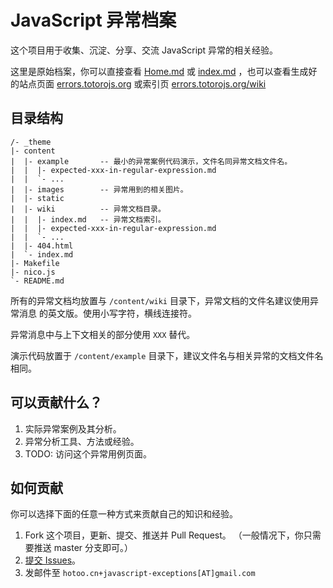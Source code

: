 
# JavaScript 异常档案

这个项目用于收集、沉淀、分享、交流 JavaScript 异常的相关经验。

这里是原始档案，你可以直接查看 [Home.md](content/index.md) 或
[index.md](content/wiki/index.md) ，也可以查看生成好的站点页面
[errors.totorojs.org](http://errors.totorojs.org/) 或索引页
[errors.totorojs.org/wiki](http://errors.totorojs.org/wiki/)

## 目录结构

```
/- _theme
|- content
|  |- example       -- 最小的异常案例代码演示，文件名同异常文档文件名。
|  |  |- expected-xxx-in-regular-expression.md
|  |  `- ...
|  |- images        -- 异常用到的相关图片。
|  |- static
|  |- wiki          -- 异常文档目录。
|  |  |- index.md   -- 异常文档索引。
|  |  |- expected-xxx-in-regular-expression.md
|  |  `- ...
|  |- 404.html
|  `- index.md
|- Makefile
|- nico.js
`- README.md
```

所有的异常文档均放置与 `/content/wiki` 目录下，异常文档的文件名建议使用异常消息
的英文版。使用小写字符，横线连接符。

异常消息中与上下文相关的部分使用 `XXX` 替代。

演示代码放置于 `/content/example` 目录下，建议文件名与相关异常的文档文件名相同。

## 可以贡献什么？

1. 实际异常案例及其分析。
2. 异常分析工具、方法或经验。
3. TODO: 访问这个异常用例页面。

## 如何贡献

你可以选择下面的任意一种方式来贡献自己的知识和经验。

1. Fork 这个项目，更新、提交、推送并 Pull Request。
    （一般情况下，你只需要推送 master 分支即可。）
2. [提交 Issues](https://github.com/totorojs/javascript-exception-archives/issues/new)。
3. 发邮件至 `hotoo.cn+javascript-exceptions[AT]gmail.com`

